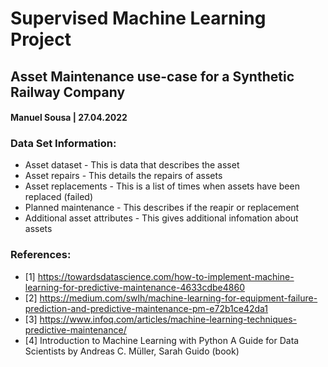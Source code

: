 # Supervised Machine Learning Project 
## Asset Maintenance use-case for a Synthetic Railway Company
#### Manuel Sousa | 27.04.2022

### Data Set Information:

- Asset dataset - This is data that describes the asset
- Asset repairs - This details the repairs of assets
- Asset replacements - This is a list of times when assets have been replaced (failed)
- Planned maintenance - This describes if the reapir or replacement 
- Additional asset attributes - This gives additional infomation about assets

### References:
- [1] https://towardsdatascience.com/how-to-implement-machine-learning-for-predictive-maintenance-4633cdbe4860
- [2] https://medium.com/swlh/machine-learning-for-equipment-failure-prediction-and-predictive-maintenance-pm-e72b1ce42da1
- [3] https://www.infoq.com/articles/machine-learning-techniques-predictive-maintenance/
- [4] Introduction to Machine Learning with Python A Guide for Data Scientists by Andreas C. Müller, Sarah Guido (book)
